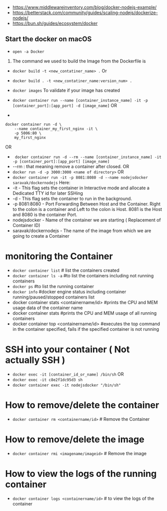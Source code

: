 - https://www.middlewareinventory.com/blog/docker-nodejs-example/
- https://betterstack.com/community/guides/scaling-nodejs/dockerize-nodejs/
- https://bun.sh/guides/ecosystem/docker

## Start the docker on macOS
- `open -a Docker`

1. The command we used to build the Image from the Dockerfile is

- `docker build -t <new_contatiner_name> .`
Or
- `docker build . -t <new_contatiner_name:version_num> .`

- `docker images` To validate if your image has created 
- `docker container run --name [container_instance_name] -it -p [container_port]:[app_port] -d [image_name]`
OR
- 
```
docker container run -d \
    --name container_my_first_nginx -it \
    -p 5006:80 \
    my_first_nginx
```

OR
- ` docker container run -d --rm --name [container_instance_name] -it -p [container_port]:[app_port] [image_name]`
- --rm : that meaning remove a container after closed.
OR
- `docker run -d -p 3000:3000 <name of directory>`
OR
- `docker container run -it -p 8081:8080 -d --name nodejsdocker saravak/dockernodejs`
Here:
- -it  -  This flag sets the container in Interactive mode and allocate a Dedicated TTY id for later SSHing
- -d -  This flag sets the container to run in the background.
- -p 8081:8080 - Port Forwarding Between Host and the Container. Right to the colon is a container and Left to the colon is Host. 8081 is the Host and 8080 is the container Port.
- nodejsdocker - Name of the container we are starting ( Replacement of Container ID)
- saravak/dockernodejs - The name of the image from which we are going to create a Container
# monitoring the Container 

- `docker container list` # list the containers created
- `docker container ls -a`  #to list the containers including not running containers
- `docker ps`    #to list the running container
- `docker info` #docker engine status including container running/paused/stopped containers list
- docker container stats <containername/id> #prints the CPU and MEM usage data of the container name
- docker container stats #prints the CPU and MEM usage of all running containers
- docker container top <containername/id> #executes the top command in the container specified, fails if the specified container is not running

# SSH into your container ( Not actually SSH ) 
- `docker exec -it [container_id_or_name] /bin/sh` 
OR
- `docker exec -it c8e2f1dc95d3 sh`
- `docker container exec -it nodejsdocker "/bin/sh"`

# How to remove/delete the container

- `docker container rm <containername/id>` # Remove the Container 

# How to remove/delete the image

- `docker container rmi <imagename/imageid>` # Remove the image
# How to view the logs of the running container

- `docker container logs <containername/id>` # to view the logs of the container